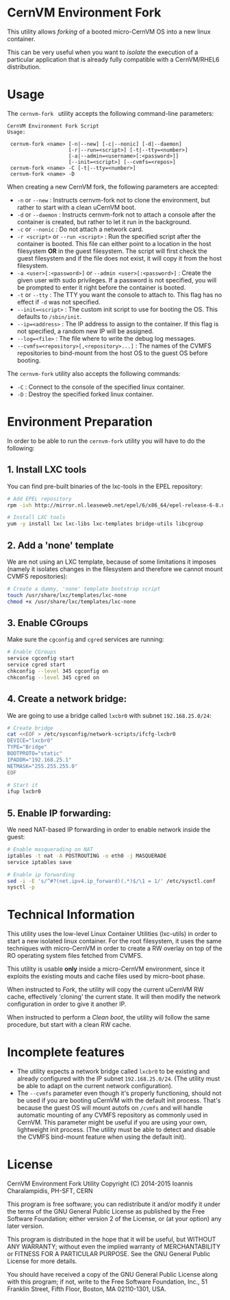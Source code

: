 
# CernVM Environment Fork

This utility allows _forking_ of a booted micro-CernVM OS into a new linux container.

This can be very useful when you want to _isolate_ the execution of a particular application that is already fully compatible with a CernVM/RHEL6 distribution.

# Usage

The `cernvm-fork ` utility accepts the following command-line parameters:

    CernVM Environment Fork Script
    Usage:
    
     cernvm-fork <name> [-n|--new] [-c|--nonic] [-d|--daemon]
                        [-r|--run=<script>] [-t|--tty=<number>]
                        [-a|--admin=<username>[:<password>]]
                        [--init=<script>] [--cvmfs=<repos>]
     cernvm-fork <name> -C [-t|--tty=<number>]
     cernvm-fork <name> -D

When creating a new CernVM fork, the following parameters are accepted:

 * `-n` or `--new` : Instructs cernvm-fork not to clone the environment, but rather to start with a clean uCernVM boot.
 * `-d` or `--daemon` : Instructs cernvm-fork not to attach a console after the container is created, but rather to let it run in the background.
 * `-c` or `--nonic` : Do not attach a network card.
 * `-r <script>` or `--run <script>` : Run the specified script after the container is booted. This file can either point to a location in the host filesystem **OR** in the guest filesystem. The script will first check the guest filesystem and if the file does not exist, it will copy it from the host filesystem.
 * `-a <user>[:<password>]` or `--admin <user>[:<password>]` : Create the given user with sudo privileges. If a password is not specified, you will be prompted to enter it right before the container is booted.
 * `-t` or `--tty` : The TTY you want the console to attach to. This flag has no effect if `-d` was not specified.
 * `--init=<script>` : The custom init script to use for booting the OS. This defaults to `/sbin/init`.
 * `--ip=<address>` : The IP address to assign to the container. If this flag is not specified, a random new IP will be assigned.
 * `--log=<file>` : The file where to write the debug log messages.
 * `--cvmfs=<repository>[,<repository>...]` : The names of the CVMFS repositories to bind-mount from the host OS to the guest OS before booting.

The `cernvm-fork` utility also accepts the following commands:

 * `-C` : Connect to the console of the specified linux container.
 * `-D` : Destroy the specified forked linux container.

# Environment Preparation

In order to be able to run the `cernvm-fork` utility you will have to do the following:

## 1. Install LXC tools

You can find pre-built binaries of the lxc-tools in the EPEL repository:

```sh
# Add EPEL repository
rpm -ivh http://mirror.nl.leaseweb.net/epel/6/x86_64/epel-release-6-8.noarch.rpm

# Install LXC tools
yum -y install lxc lxc-libs lxc-templates bridge-utils libcgroup
```

## 2. Add a 'none' template

We are not using an LXC template, because of some limitations it imposes (namely it isolates changes in the filesystem and therefore we cannot mount CVMFS repositories):

```sh
# Create a dummy, 'none' template bootstrap script
touch /usr/share/lxc/templates/lxc-none
chmod +x /usr/share/lxc/templates/lxc-none
```

## 3. Enable CGroups

Make sure the `cgconfig` and `cgred` services are running:
    
```sh
# Enable CGroups
service cgconfig start
service cgred start
chkconfig --level 345 cgconfig on
chkconfig --level 345 cgred on
```

## 4. Create a network bridge:

We are going to use a bridge called `lxcbr0` with subnet `192.168.25.0/24`:

```sh
# Create bridge
cat <<EOF > /etc/sysconfig/network-scripts/ifcfg-lxcbr0
DEVICE="lxcbr0"
TYPE="Bridge"
BOOTPROTO="static"
IPADDR="192.168.25.1"
NETMASK="255.255.255.0"
EOF
    
# Start it
ifup lxcbr0
```

## 5. Enable IP forwarding:

We need NAT-based IP forwarding in order to enable network inside the guest:

```sh
# Enable masquerading on NAT
iptables -t nat -A POSTROUTING -o eth0 -j MASQUERADE
service iptables save

# Enable ip forwarding
sed -i -E 's/^#?(net.ipv4.ip_forward)(.*)$/\1 = 1/' /etc/sysctl.conf
sysctl -p
```

# Technical Information

This utility uses the low-level Linux Container Utilities (lxc-utils) in order to start a new isolated linux container. For the root filesystem, it uses the same techniques with micro-CernVM in order to create a RW overlay on top of the RO operating system files fetched from CVMFS.

This utility is usable **only** inside a micro-CernVM environment, since it exploits the existing mouts and cache files used by micro-boot phase. 

When instructed to *Fork*, the utility will copy the current uCernVM RW cache, effectively 'cloning' the current state. It will then modify the network configuration in order to give it another IP.

When instructed to perform a *Clean boot*, the utility will follow the same procedure, but start with a clean RW cache.

# Incomplete features

 * The utility expects a network bridge called `lxcbr0` to be existing and already configured with the IP subnet `192.168.25.0/24`. (The utility must be able to adapt on the current network configuration).
 * The `--cvmfs` parameter even though it's properly functioning, should not be used if you are booting uCernVM with the default init process. That's because the guest OS will mount autofs on `/cvmfs` and will handle automatic mounting of any CVMFS repository as commonly used in CernVM. This parameter might be useful if you are using your own, lightweight init process. (The utility must be able to detect and disable the CVMFS bind-mount feature when using the default init).

# License

CernVM Environment Fork Utility 
Copyright (C) 2014-2015  Ioannis Charalampidis, PH-SFT, CERN

This program is free software; you can redistribute it and/or
modify it under the terms of the GNU General Public License
as published by the Free Software Foundation; either version 2
of the License, or (at your option) any later version.

This program is distributed in the hope that it will be useful,
but WITHOUT ANY WARRANTY; without even the implied warranty of
MERCHANTABILITY or FITNESS FOR A PARTICULAR PURPOSE.  See the
GNU General Public License for more details.

You should have received a copy of the GNU General Public License
along with this program; if not, write to the Free Software
Foundation, Inc., 51 Franklin Street, Fifth Floor, Boston, MA  02110-1301, USA.
